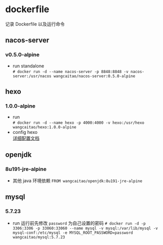 # dockerfile

记录 Dockerfile 以及运行命令

## nacos-server

### v0.5.0-alpine

* run standalone  
  `# docker run -d --name nacos-server -p 8848:8848 -v nacos-server:/usr/nacos wangcaitao/nacos-server:0.5.0-alpine`

## hexo

### 1.0.0-alpine

* run  
  `# docker run -d --name hexo -p 4000:4000 -v hexo:/usr/hexo wangcaitao/hexo:1.0.0-alpine`
* config hexo  
  [详细配置文档](http://wangcaitao.cn/hexo/docker/start/)

## openjdk

### 8u191-jre-alpine

* 其他 java 环境依赖 `FROM wangcaitao/openjdk:8u191-jre-alpine`

## mysql

### 5.7.23

* run 运行前先修改 `password` 为自己设置的密码
  `# docker run -d -p 3306:3306 -p 33060:33060 --name mysql -v mysql:/var/lib/mysql -v mysql-conf:/etc/mysql -e MYSQL_ROOT_PASSWORD=password wangcaitao/mysql:5.7.23`